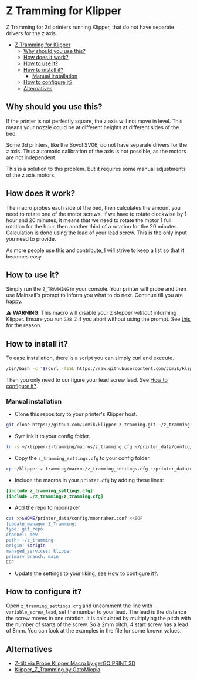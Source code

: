 # Z Tramming for Klipper

Z Tramming for 3d printers running Klipper,
that do not have separate drivers for the z axis.

<!--prettier-ignore-->
<!--toc:start-->

- [Z Tramming for Klipper](#z-tramming-for-klipper)
  - [Why should you use this?](#why-should-you-use-this)
  - [How does it work?](#how-does-it-work)
  - [How to use it?](#how-to-use-it)
  - [How to install it?](#how-to-install-it)
    - [Manual installation](#manual-installation)
  - [How to configure it?](#how-to-configure-it)
  - [Alternatives](#alternatives)
  <!--toc:end-->

## Why should you use this?

If the printer is not perfectly square, the z axis will not move in level.
This means your nozzle could be at different heights at different sides of the bed.

Some 3d printers, like the Sovol SV06, do not have separate drivers for the z axis.
Thus automatic calibration of the axis is not possible, as the motors are not independent.

This is a solution to this problem.
But it requires some manual adjustments of the z axis motors.

## How does it work?

The macro probes each side of the bed,
then calculates the amount you need to rotate one of the motor screws.
If we have to rotate clockwise by 1 hour and 20 minutes,
it means that we need to rotate the motor 1 full rotation for the hour,
then another third of a rotation for the 20 minutes.
Calculation is done using the lead of your lead screw.
This is the only input you need to provide.

As more people use this and contribute,
I will strive to keep a list so that it becomes easy.

## How to use it?

Simply run the `Z_TRAMMING` in your console.
Your printer will probe and then use Mainsail's prompt to inform you what to do next.
Continue till you are happy.

:warning: **WARNING**:
This macro will disable your z stepper _without_ informing Klipper.
Ensure you run `G28 Z` if you abort without using the prompt.
See [this](https://github.com/Klipper3d/klipper/issues/906) for the reason.

## How to install it?

To ease installation, there is a script you can simply curl and execute.

```sh
/bin/bash -c "$(curl -fsSL https://raw.githubusercontent.com/Jomik/klipper-z-tramming/main/install.sh)"
```

Then you only need to configure your lead screw lead. See [How to configure it?](#how-to-configure-it).

### Manual installation

- Clone this repository to your printer's Klipper host.

```sh
git clone https://github.com/Jomik/klipper-z-tramming.git ~/z_tramming
```

- Symlink it to your config folder.

```sh
ln -s ~/klipper-z-tramming/macros/z_tramming.cfg ~/printer_data/config/z_tramming
```

- Copy the `z_tramming_settings.cfg` to your config folder.

```sh
cp ~/klipper-z-tramming/macros/z_tramming_settings.cfg ~/printer_data/config/z_tramming_settings.cfg
```

- Include the macros in your `printer.cfg` by adding these lines:

```cfg
[include z_tramming_settings.cfg]
[include ./z_tramming/z_tramming.cfg]
```

- Add the repo to moonraker

```sh
cat >>$HOME/printer_data/config/moonraker.conf <<EOF
[update_manager Z_Tramming]
type: git_repo
channel: dev
path: ~/z_tramming
origin: $origin
managed_services: klipper
primary_branch: main
EOF
```

- Update the settings to your liking, see [How to configure it?](#how-to-configure-it).

## How to configure it?

Open `z_tramming_settings.cfg` and uncomment the line with `variable_screw_lead`,
set the number to your lead. The lead is the distance the screw moves in one rotation.
It is calculated by multiplying the pitch with the number of starts of the screw.
So a 2mm pitch, 4 start screw has a lead of 8mm.
You can look at the examples in the file for some known values.

## Alternatives

- [Z-tilt via Probe Klipper Macro by gerGO PRINT 3D](https://cults3d.com/en/3d-model/tool/z-markers-for-sovol-sv06-plus)
- [Klipper_Z_Tramming by GatoMiopia](https://github.com/GatoMiopia/Klipper_Z_Tramming).
